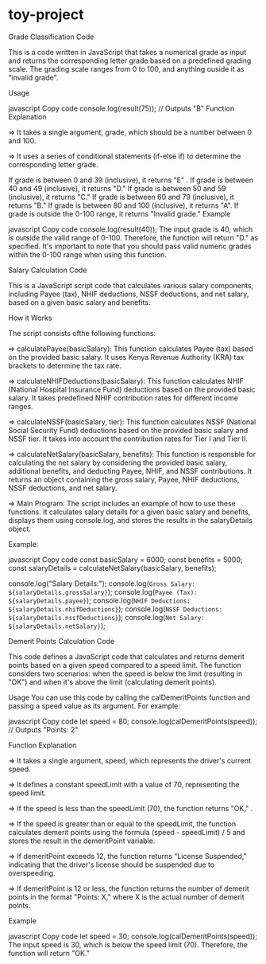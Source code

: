 # toy-project

Grade Classification Code

This is a code written in JavaScript that takes a numerical grade as input and returns the corresponding letter grade based on a predefined grading scale. The grading scale ranges from 0 to 100, and anything ouside it as "invalid grade".

Usage 

javascript
Copy code
console.log(result(75)); // Outputs "B"
Function Explanation

=> It takes a single argument, grade, which should be a number between 0 and 100.

=> It uses a series of conditional statements (if-else if) to determine the corresponding letter grade.

If grade is between 0 and 39 (inclusive), it returns "E" .
If grade is between 40 and 49 (inclusive), it returns "D."
If grade is between 50 and 59 (inclusive), it returns "C."
If grade is between 60 and 79 (inclusive), it returns "B."
If grade is between 80 and 100 (inclusive), it returns "A".
If grade is outside the 0-100 range, it returns "Invalid grade."
Example

javascript
Copy code
console.log(result(40));
The input grade is 40, which is outside the valid range of 0-100. Therefore, the function will return "D." as specified.
It's important to note that you should pass valid numeric grades within the 0-100 range when using this function.



Salary Calculation Code

This is a JavaScript script code that calculates various salary components, including Payee (tax), NHIF deductions, NSSF deductions, and net salary, based on a given basic salary and benefits.

How it Works

The script consists ofthe following functions:

=> calculatePayee(basicSalary): This function calculates Payee (tax) based on the provided basic salary. It uses Kenya Revenue Authority (KRA) tax brackets to determine the tax rate.

=> calculateNHIFDeductions(basicSalary): This function calculates NHIF (National Hospital Insurance Fund) deductions based on the provided basic salary. It takes predefined NHIF contribution rates for different income ranges.

=> calculateNSSF(basicSalary, tier): This function calculates NSSF (National Social Security Fund) deductions based on the provided basic salary and NSSF tier. It takes into account the contribution rates for Tier I and Tier II.

=> calculateNetSalary(basicSalary, benefits): This function is responsble for calculating the net salary by considering the provided basic salary, additional benefits, and deducting Payee, NHIF, and NSSF contributions. It returns an object containing the gross salary, Payee, NHIF deductions, NSSF deductions, and net salary.

=> Main Program: The script includes an example of how to use these functions. It calculates salary details for a given basic salary and benefits, displays them using console.log, and stores the results in the salaryDetails object.

Example:

javascript
Copy code
const basicSalary = 6000;
const benefits = 5000;
const salaryDetails = calculateNetSalary(basicSalary, benefits);

console.log("Salary Details:");
console.log(`Gross Salary: ${salaryDetails.grossSalary}`);
console.log(`Payee (Tax): ${salaryDetails.payee}`);
console.log(`NHIF Deductions: ${salaryDetails.nhifDeductions}`);
console.log(`NSSF Deductions: ${salaryDetails.nssfDeductions}`);
console.log(`Net Salary: ${salaryDetails.netSalary}`);


Demerit Points Calculation Code

This code defines a JavaScript code that calculates and returns demerit points based on a given speed compared to a speed limit. The function considers two scenarios: when the speed is below the limit (resulting in "OK") and when it's above the limit (calculating demerit points).

Usage
You can use this code by calling the calDemeritPoints function and passing a speed value as its argument. For example:

javascript
Copy code
let speed = 80;
console.log(calDemeritPoints(speed)); // Outputs "Points: 2"

Function Explanation

=> It takes a single argument, speed, which represents the driver's current speed.

=> It defines a constant speedLimit with a value of 70, representing the speed limit.

=> If the speed is less than the speedLimit (70), the function returns "OK," .

=> If the speed is greater than or equal to the speedLimit, the function calculates demerit points using the formula (speed - speedLimit) / 5 and stores the result in the demeritPoint variable.

=> If demeritPoint exceeds 12, the function returns "License Suspended," indicating that the driver's license should be suspended due to overspeeding.

=> If demeritPoint is 12 or less, the function returns the number of demerit points in the format "Points: X," where X is the actual number of demerit points.

Example

javascript
Copy code
let speed = 30;
console.log(calDemeritPoints(speed));
The input speed is 30, which is below the speed limit (70). Therefore, the function will return "OK."
